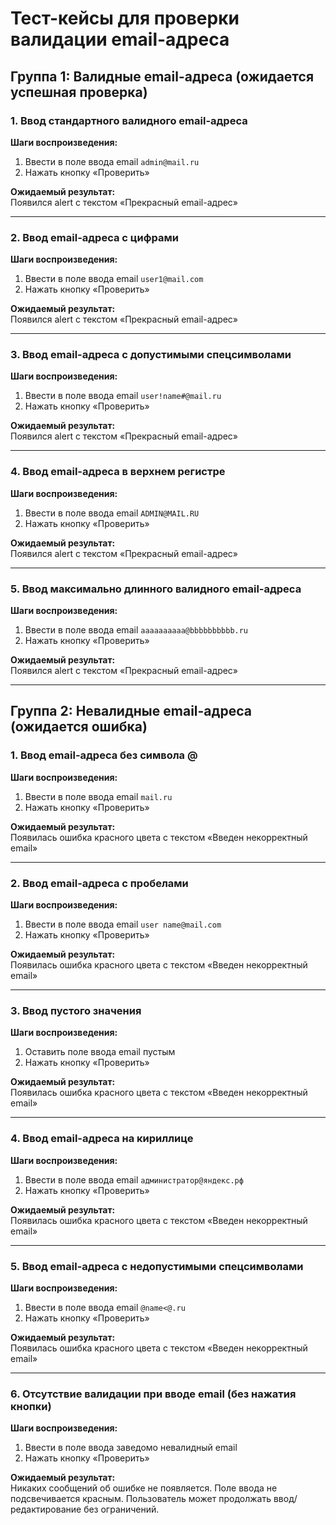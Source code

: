 # Тест-кейсы для проверки валидации email-адреса

## Группа 1: Валидные email-адреса (ожидается успешная проверка)

### 1. Ввод стандартного валидного email-адреса
**Шаги воспроизведения:**
1. Ввести в поле ввода email `admin@mail.ru`
2. Нажать кнопку «Проверить»

**Ожидаемый результат:**  
Появился alert с текстом «Прекрасный email-адрес»

---

### 2. Ввод email-адреса с цифрами
**Шаги воспроизведения:**
1. Ввести в поле ввода email `user1@mail.com`
2. Нажать кнопку «Проверить»

**Ожидаемый результат:**  
Появился alert с текстом «Прекрасный email-адрес»

---

### 3. Ввод email-адреса с допустимыми спецсимволами
**Шаги воспроизведения:**
1. Ввести в поле ввода email `user!name#@mail.ru`
2. Нажать кнопку «Проверить»

**Ожидаемый результат:**  
Появился alert с текстом «Прекрасный email-адрес»

---

### 4. Ввод email-адреса в верхнем регистре
**Шаги воспроизведения:**
1. Ввести в поле ввода email `ADMIN@MAIL.RU`
2. Нажать кнопку «Проверить»

**Ожидаемый результат:**  
Появился alert с текстом «Прекрасный email-адрес»

---

### 5. Ввод максимально длинного валидного email-адреса
**Шаги воспроизведения:**
1. Ввести в поле ввода email `aaaaaaaaaa@bbbbbbbbbb.ru`
2. Нажать кнопку «Проверить»

**Ожидаемый результат:**  
Появился alert с текстом «Прекрасный email-адрес»

---

## Группа 2: Невалидные email-адреса (ожидается ошибка)

### 1. Ввод email-адреса без символа @
**Шаги воспроизведения:**
1. Ввести в поле ввода email `mail.ru`
2. Нажать кнопку «Проверить»

**Ожидаемый результат:**  
Появилась ошибка красного цвета с текстом «Введен некорректный email»

---

### 2. Ввод email-адреса с пробелами
**Шаги воспроизведения:**
1. Ввести в поле ввода email `user name@mail.com`
2. Нажать кнопку «Проверить»

**Ожидаемый результат:**  
Появилась ошибка красного цвета с текстом «Введен некорректный email»

---

### 3. Ввод пустого значения
**Шаги воспроизведения:**
1. Оставить поле ввода email пустым
2. Нажать кнопку «Проверить»

**Ожидаемый результат:**  
Появилась ошибка красного цвета с текстом «Введен некорректный email»

---

### 4. Ввод email-адреса на кириллице
**Шаги воспроизведения:**
1. Ввести в поле ввода email `администратор@яндекс.рф`
2. Нажать кнопку «Проверить»

**Ожидаемый результат:**  
Появилась ошибка красного цвета с текстом «Введен некорректный email»

---

### 5. Ввод email-адреса с недопустимыми спецсимволами
**Шаги воспроизведения:**
1. Ввести в поле ввода email `@name<@.ru`
2. Нажать кнопку «Проверить»

**Ожидаемый результат:**  
Появилась ошибка красного цвета с текстом «Введен некорректный email»

---

### 6. Отсутствие валидации при вводе email (без нажатия кнопки)
**Шаги воспроизведения:**
1. Ввести в поле ввода заведомо невалидный email
2. Нажать кнопку «Проверить»

**Ожидаемый результат:**  
Никаких сообщений об ошибке не появляется.
Поле ввода не подсвечивается красным.
Пользователь может продолжать ввод/редактирование без ограничений.








